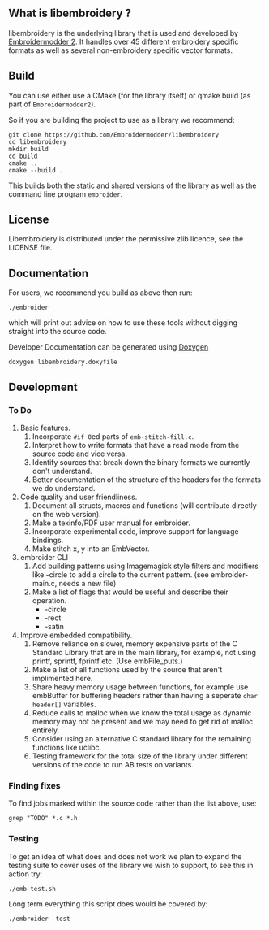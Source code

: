 What is libembroidery ?
-----------------------

libembroidery is the underlying library that is used and
developed by [Embroidermodder 2](http://embroidermodder.github.io).
It handles over 45 different embroidery specific formats as well
as several non-embroidery specific vector formats.

Build
-----

You can use either use a CMake (for the library itself) or qmake build
(as part of `Embroidermodder2`).

So if you are building the project to use as a library we recommend:
 
```
git clone https://github.com/Embroidermodder/libembroidery
cd libembroidery
mkdir build
cd build
cmake ..
cmake --build .
```

This builds both the static and shared versions of the library as well
as the command line program `embroider`.

License
-------

Libembroidery is distributed under the permissive zlib licence, see the LICENSE
file.

Documentation
-------------

For users, we recommend you build as above then run:

```
./embroider
```

which will print out advice on how to use these tools without digging straight into the source
code.

Developer Documentation can be generated using [Doxygen](http://www.doxygen.org)

```
doxygen libembroidery.doxyfile
```

Development
-----------

### To Do

1. Basic features.
   1. Incorporate `#if 0`ed parts of `emb-stitch-fill.c`.
   2. Interpret how to write formats that have a read mode from the source code and vice versa.
   3. Identify sources that break down the binary formats we currently don't understand.
   4. Better documentation of the structure of the headers for the formats we do understand.
2. Code quality and user friendliness.
   1. Document all structs, macros and functions (will contribute directly on the web version).
   2. Make a texinfo/PDF user manual for embroider.
   3. Incorporate experimental code, improve support for language bindings.
   4. Make stitch x, y into an EmbVector.
3. embroider CLI
   1. Add building patterns using Imagemagick style filters and modifiers like -circle to add
      a circle to the current pattern. (see embroider-main.c, needs a new file)
   2. Make a list of flags that would be useful and describe their operation.
      * -circle
      * -rect
      * -satin
4. Improve embedded compatibility.
   1. Remove reliance on slower, memory expensive parts of the C Standard Library that are in the main library,
      for example, not using printf, sprintf, fprintf etc. (Use embFile_puts.)
   2. Make a list of all functions used by the source that aren't implimented here.
   3. Share heavy memory usage between functions, for example use embBuffer for buffering headers rather
      than having a seperate `char header[]` variables.
   4. Reduce calls to malloc when we know the total usage as dynamic memory may not be present and we may
      need to get rid of malloc entirely.
   5. Consider using an alternative C standard library for the remaining functions like uclibc.
   6. Testing framework for the total size of the library under different versions of the code to
      run AB tests on variants.

### Finding fixes

To find jobs marked within the source code rather than the list above, use:

```
grep "TODO" *.c *.h
```

### Testing

To get an idea of what does and does not work we plan to expand the testing
suite to cover uses of the library we wish to support, to see this in action
try:

```
./emb-test.sh
```

Long term everything this script does would be covered by:

```
./embroider -test

